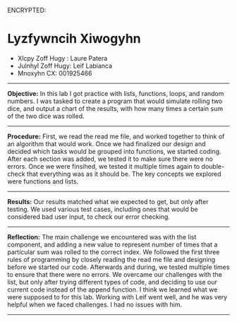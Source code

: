 ENCRYPTED:
# Lyzfywncih Xiwogyhn

* Xlcpy Zoff Hugy  : Laure Patera
* Julnhyl Zoff Hugy: Leif Labianca
* Mnoxyhn CX: 001925466

------------

**Objective:**
In this lab I got practice with lists, functions, loops, and random numbers. I was tasked to create a program that would simulate rolling two dice, and output a chart of the results, with how many times a certain sum of the two dice was rolled.

------------------

**Procedure:**
First, we read the read me file, and worked together to think of an algorithm that would work. Once we had finalized our design and decided which tasks would be grouped into functions, we started coding. After each section was added, we tested it to make sure there were no errors. Once we were finsihed, we tested it multiple times again to double-check that everything was as it should be. The key concepts we explored were functions and lists.

---------------

**Results:**
Our results matched what we expected to get, but only after testing. We used various test cases, including ones that would be considered bad user input, to check our error checking.

------------------

**Reflection:**
The main challenge we encountered was with the list component, and adding a new value to represent number of times that a particular sum was rolled to the correct index. We followed the first three rules of programming by closely reading the read me file and designing before we started our code. Afterwards and during, we tested multiple times to ensure that there were no errors. We overcame our challenges with the list, but only after trying different types of code, and deciding to use our current code instead of the append function. I think we learned what we were supposed to for this lab. Working with Leif went well, and he was very helpful when we faced challenges. I had no issues with him.

--------------------
